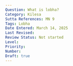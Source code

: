 ```yaml
---
Question: What is lobha?
Category: Kilesa
Sutta References: MN 9
Tags: Lobha
Date Entered: March 14, 2025
Last Revised:
Review Status: Not started
Level: 
Priority: 
Number: 
Draft: true
---
```

